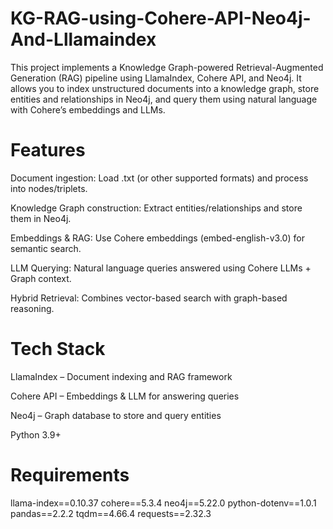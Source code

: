 # KG-RAG-using-Cohere-API-Neo4j-And-Lllamaindex
This project implements a Knowledge Graph-powered Retrieval-Augmented Generation (RAG) pipeline using LlamaIndex, Cohere API, and Neo4j.
It allows you to index unstructured documents into a knowledge graph, store entities and relationships in Neo4j, and query them using natural language with Cohere’s embeddings and LLMs.

# Features

Document ingestion: Load .txt (or other supported formats) and process into nodes/triplets.

Knowledge Graph construction: Extract entities/relationships and store them in Neo4j.

Embeddings & RAG: Use Cohere embeddings (embed-english-v3.0) for semantic search.

LLM Querying: Natural language queries answered using Cohere LLMs + Graph context.

Hybrid Retrieval: Combines vector-based search with graph-based reasoning.

# Tech Stack

LlamaIndex
 – Document indexing and RAG framework

Cohere API
 – Embeddings & LLM for answering queries

Neo4j
 – Graph database to store and query entities

Python 3.9+

# Requirements

llama-index==0.10.37
cohere==5.3.4
neo4j==5.22.0
python-dotenv==1.0.1
pandas==2.2.2
tqdm==4.66.4
requests==2.32.3

